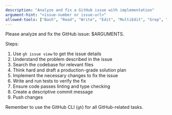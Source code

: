 ```yaml
---
description: "Analyze and fix a GitHub issue with implementation"
argument-hint: "<issue-number or issue-url>"
allowed-tools: ["Bash", "Read", "Write", "Edit", "MultiEdit", "Grep", "Glob", "Task"]
---
```


Please analyze and fix the GitHub issue: $ARGUMENTS.

Steps:

1. Use `gh issue view` to get the issue details
2. Understand the problem described in the issue
3. Search the codebase for relevant files
4. Think hard and draft a production-grade solution plan
5. Implement the necessary changes to fix the issue
6. Write and run tests to verify the fix
7. Ensure code passes linting and type checking
8. Create a descriptive commit message
9. Push changes

Remember to use the GitHub CLI (`gh`) for all GitHub-related tasks.
